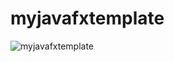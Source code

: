 # myjavafxtemplate

![myjavafxtemplate](https://github.com/DuodecimAD/myjavafxtemplate/assets/3912802/82a8c1a7-5985-4b26-a5b6-297b18dcf4fb)
